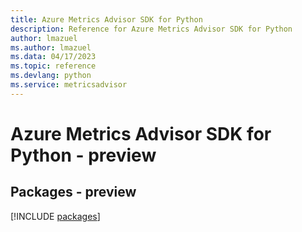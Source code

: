 ```yaml
---
title: Azure Metrics Advisor SDK for Python
description: Reference for Azure Metrics Advisor SDK for Python
author: lmazuel
ms.author: lmazuel
ms.data: 04/17/2023
ms.topic: reference
ms.devlang: python
ms.service: metricsadvisor
---
```

# Azure Metrics Advisor SDK for Python - preview
## Packages - preview
[!INCLUDE [packages](metrics-advisor-index.md)]